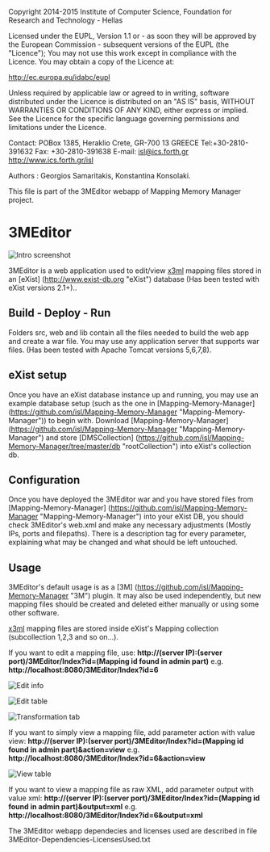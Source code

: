 Copyright 2014-2015 Institute of Computer Science,
Foundation for Research and Technology - Hellas

Licensed under the EUPL, Version 1.1 or - as soon they will be approved
by the European Commission - subsequent versions of the EUPL (the "Licence");
You may not use this work except in compliance with the Licence.
You may obtain a copy of the Licence at:

http://ec.europa.eu/idabc/eupl

Unless required by applicable law or agreed to in writing, software distributed
under the Licence is distributed on an "AS IS" basis,
WITHOUT WARRANTIES OR CONDITIONS OF ANY KIND, either express or implied.
See the Licence for the specific language governing permissions and limitations
under the Licence.

Contact:  POBox 1385, Heraklio Crete, GR-700 13 GREECE
Tel:+30-2810-391632
Fax: +30-2810-391638
E-mail: isl@ics.forth.gr
http://www.ics.forth.gr/isl

Authors : Georgios Samaritakis, Konstantina Konsolaki.

This file is part of the 3MEditor webapp of Mapping Memory Manager project.

3MEditor
==========

![Intro screenshot](https://github.com/isl/3MEditor/blob/master/web/images/screenshots/Screenshot_1.png)

3MEditor is a web application used to edit/view [x3ml](https://github.com/isl/x3ml "x3ml") mapping files stored in an [eXist] (http://www.exist-db.org "eXist") database (Has been tested with eXist versions 2.1+)..

## Build - Deploy - Run
Folders src, web and lib contain all the files needed to build the web app and create a war file.
You may use any application server that supports war files. (Has been tested with Apache Tomcat versions 5,6,7,8).

## eXist setup 
Once you have an eXist database instance up and running, you may use an example database setup (such as the one in [Mapping-Memory-Manager] (https://github.com/isl/Mapping-Memory-Manager "Mapping-Memory-Manager")) to begin with. Download [Mapping-Memory-Manager] (https://github.com/isl/Mapping-Memory-Manager "Mapping-Memory-Manager") and store [DMSCollection] (https://github.com/isl/Mapping-Memory-Manager/tree/master/db "rootCollection") into eXist's collection db.

## Configuration
Once you have deployed the 3MEditor war and you have stored files from [Mapping-Memory-Manager] (https://github.com/isl/Mapping-Memory-Manager "Mapping-Memory-Manager") into your eXist DB, you should check 3MEditor's web.xml and make any necessary adjustments (Mostly IPs, ports and filepaths). There is a description tag for every parameter, explaining what may be changed and what should be left untouched.

## Usage
3MEditor's default usage is as a [3M] (https://github.com/isl/Mapping-Memory-Manager "3M") plugin.
It may also be used independently, but new mapping files should be created and deleted either manually or using some other software.

[x3ml](https://github.com/isl/x3ml "x3ml") mapping files are stored inside eXist's Mapping collection (subcollection 1,2,3 and so on...). 

If you want to edit a mapping file, use:
**http://(server IP):(server port)/3MEditor/Index?id=(Mapping id found in admin part)** 
e.g. **http://localhost:8080/3MEditor/Index?id=6**

![Edit info](https://github.com/isl/3MEditor/blob/master/web/images/screenshots/Screenshot_4.png)

![Edit table](https://github.com/isl/3MEditor/blob/master/web/images/screenshots/Screenshot_5.png)

![Transformation tab](https://github.com/isl/3MEditor/blob/master/web/images/screenshots/Screenshot_3.png)

If you want to simply view a mapping file, add parameter action with value view:
**http://(server IP):(server port)/3MEditor/Index?id=(Mapping id found in admin part)&action=view** 
e.g. **http://localhost:8080/3MEditor/Index?id=6&action=view**

![View table](https://github.com/isl/3MEditor/blob/master/web/images/screenshots/Screenshot_2.png)

If you want to view a mapping file as raw XML, add parameter output with value xml:
**http://(server IP):(server port)/3MEditor/Index?id=(Mapping id found in admin part)&output=xml** 
e.g. **http://localhost:8080/3MEditor/Index?id=6&output=xml**

The 3MEditor webapp dependecies and licenses used are described in file 3MEditor-Dependencies-LicensesUsed.txt 


